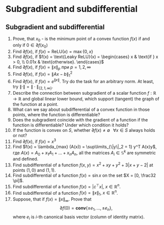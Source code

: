 # Subgradient and subdifferential


## Subgradient and subdifferential

1.  Prove, that $x_0$ - is the minimum point of a convex function $f(x)$
    if and only if $0 \in \partial f(x_0)$
2.  Find $\partial f(x)$, if $f(x) = \text{ReLU}(x) = \max \{0, x\}$
3.  Find $\partial f(x)$, if
    $f(x) = \text{Leaky ReLU}(x) = \begin{cases}
     x & \text{if } x > 0, \\
     0.01x & \text{otherwise}.
    \end{cases}$
4.  Find $\partial f(x)$, if $f(x) = \|x\|_p$ при $p = 1,2, \infty$
5.  Find $\partial f(x)$, if $f(x) = \|Ax - b\|_1^2$
6.  Find $\partial f(x)$, if $f(x) = e^{\|x\|}$. Try do the task for an
    arbitrary norm. At least, try
    $\|\cdot\| = \|\cdot\|_{\{2,1,\infty\}}$.
7.  Describe the connection between subgradient of a scalar function
    $f: \mathbb{R} \to \mathbb{R}$ and global linear lower bound, which
    support (tangent) the graph of the function at a point.
8.  What can we say about subdifferential of a convex function in those
    points, where the function is differentiable?
9.  Does the subgradient coincide with the gradient of a function if the
    function is differentiable? Under which condition it holds?
10. If the function is convex on $S$, whether
    $\partial f(x) \neq \emptyset  \;\;\; \forall x \in S$ always holds
    or not?
11. Find $\partial f(x)$, if $f(x) = x^3$
12. Find
    $f(x) = \lambda_{max} (A(x)) = \sup\limits_{\|y\|_2 = 1} y^T A(x)y$,
    где $A(x) = A_0 + x_1A_1 + \ldots + x_nA_n$, all the matrices
    $A_i \in \mathbb{S}^k$ are symmetric and defined.
13. Find subdifferential of a function
    $f(x,y) = x^2 + xy + y^2 + 3\vert x + y − 2\vert$ at points $(1,0)$
    and $(1,1)$.
14. Find subdifferential of a function $f(x) = \sin x$ on the set
    $X = [0, \frac32 \pi]$.
15. Find subdifferential of a function
    $f(x) = \vert c^{\top}x\vert, \; x \in \mathbb{R}^n$.
16. Find subdifferential of a function
    $f(x) = \|x\|_1, \; x \in \mathbb{R}^n$.
17. Suppose, that if $f(x) = \|x\|_\infty$. Prove that $$
     \partial f(0) = \textbf{conv}\{\pm e_1, \ldots , \pm e_n\},
     $$ where $e_i$ is $i$-th canonical basis vector (column of identity
    matrix).
